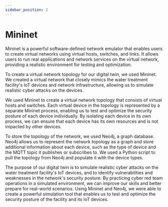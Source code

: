 ```yaml
---
sidebar_position: 2
---
```


# Mininet

Mininet is a powerful software-defined network emulator that enables users to create virtual networks using virtual hosts, switches, and links. It allows users to run real applications and network services on the virtual network, providing a realistic environment for testing and optimization.

To create a virtual network topology for our digital twin, we used Mininet. We created a virtual network that closely mimics the water treatment facility's IoT devices and network infrastructure, allowing us to simulate realistic cyber attacks on the devices.

We used Mininet to create a virtual network topology that consists of virtual hosts and switches. Each virtual device in the topology is represented by a separate Mininet process, enabling us to test and optimize the security posture of each device individually. By isolating each device in its own process, we can ensure that each device has its own resources and is not impacted by other devices.

To store the topology of the network, we used Neo4j, a graph database. Neo4j allows us to represent the network topology as a graph and store additional information about each device, such as the type of device and the MQTT topic it publishes or subscribes to. We used a Python script to pull the topology from Neo4j and populate it with the device types.

The purpose of our digital twin is to simulate realistic cyber attacks on the water treatment facility's IoT devices, and to identify vulnerabilities and weaknesses in the network's security posture. By practicing cyber red team operations in a simulated environment, we can improve our skills and better prepare for real-world scenarios. Using Mininet and Neo4j, we were able to create a powerful simulation tool that enables us to test and optimize the security posture of the facility and its IoT devices.